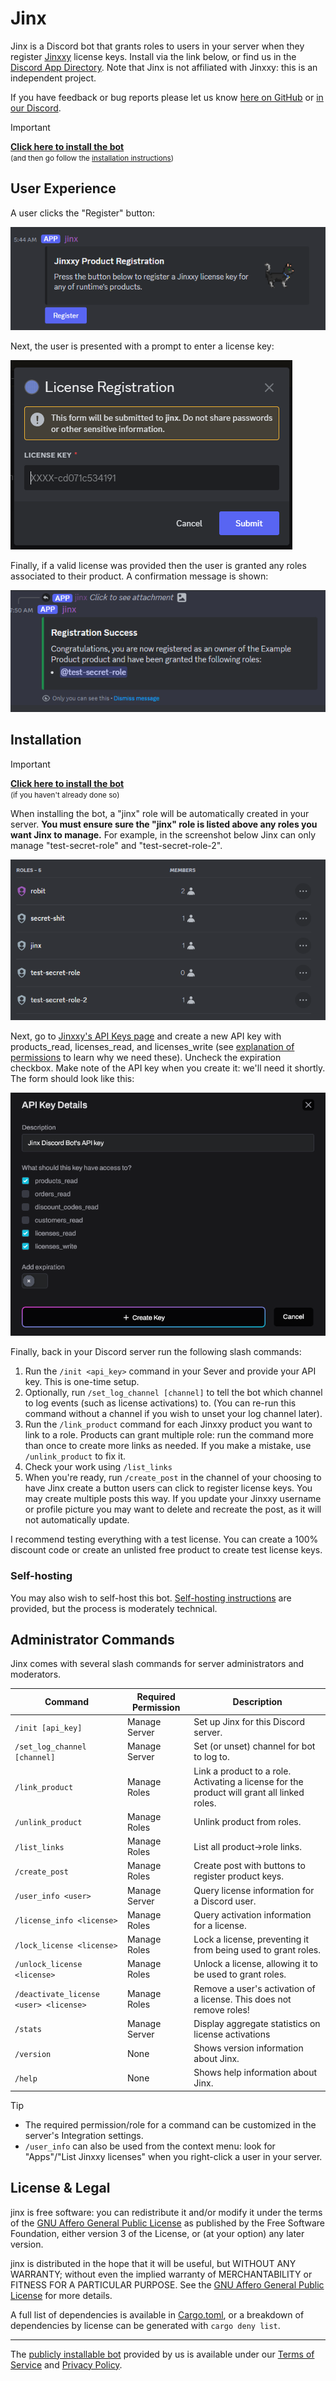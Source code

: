 # Jinx

Jinx is a Discord bot that grants roles to users in your server when they register [Jinxxy](https://jinxxy.com/)
license keys. Install via the link below, or find us in the [Discord App Directory][app directory]. Note that Jinx is
not affiliated with Jinxxy: this is an independent project.

If you have feedback or bug reports please let us know [here on GitHub][issues] or [in our Discord][discord].

> [!IMPORTANT]
> **[Click here to install the bot][bot install]**  
> <small>(and then go follow the [installation instructions](#installation))</small>

## User Experience

A user clicks the "Register" button:

![Registration Message](docs/images/register_message.png)

Next, the user is presented with a prompt to enter a license key:

![Registration Dialog](docs/images/register_modal.png)

Finally, if a valid license was provided then the user is granted any roles associated to their product. A confirmation
message is shown:

![Registration Success](docs/images/register_success.png)

## Installation

> [!IMPORTANT]
> **[Click here to install the bot][bot install]**  
> <small>(if you haven't already done so)</small>

When installing the bot, a "jinx" role will be automatically created in your server.
**You must ensure sure the "jinx" role is listed above any roles you want Jinx to manage.**
For example, in the screenshot below Jinx can only manage "test-secret-role" and "test-secret-role-2".

![Role Management UI](docs/images/manage_roles.png)

Next, go to [Jinxxy's API Keys page](https://jinxxy.com/my/dashboard/settings/api-keys) and create a new
API key with products_read, licenses_read, and licenses_write (see
[explanation of permissions](docs/permissions-used.md) to learn why we need these). Uncheck the expiration checkbox.
Make note of the API key when you create it: we'll need it shortly. The form should look like this:

![API Key creation](docs/images/create_api_key.png)

Finally, back in your Discord server run the following slash commands:

1. Run the `/init <api_key>` command in your Sever and provide your API key. This is one-time setup.
2. Optionally, run `/set_log_channel [channel]` to tell the bot which channel to log events (such as license activations)
   to. (You can re-run this command without a channel if you wish to unset your log channel later).
3. Run the `/link_product` command for each Jinxxy product you want to link to a role. Products can grant multiple role:
   run the command more than once to create more links as needed. If you make a mistake, use `/unlink_product` to fix it.
4. Check your work using `/list_links`
5. When you're ready, run `/create_post` in the channel of your choosing to have Jinx create a button users can click to
   register license keys. You may create multiple posts this way. If you update your Jinxxy username or profile picture
   you may want to delete and recreate the post, as it will not automatically update.

I recommend testing everything with a test license. You can create a 100% discount code or create an unlisted free
product to create test license keys.

### Self-hosting

You may also wish to self-host this bot. [Self-hosting instructions](docs/self-hosting.md) are provided, but the process
is moderately technical.

## Administrator Commands

Jinx comes with several slash commands for server administrators and moderators.

| Command                                | Required Permission | Description                                                                                 |
| -------------------------------------- | ------------------- | ------------------------------------------------------------------------------------------- |
| `/init [api_key]`                      | Manage Server       | Set up Jinx for this Discord server.                                                        |
| `/set_log_channel [channel]`           | Manage Server       | Set (or unset) channel for bot to log to.                                                   |
| `/link_product`                        | Manage Roles        | Link a product to a role. Activating a license for the product will grant all linked roles. |
| `/unlink_product`                      | Manage Roles        | Unlink product from roles.                                                                  |
| `/list_links`                          | Manage Roles        | List all product→role links.                                                                |
| `/create_post`                         | Manage Roles        | Create post with buttons to register product keys.                                          |
| `/user_info <user>`                    | Manage Server       | Query license information for a Discord user.                                               |
| `/license_info <license>`              | Manage Roles        | Query activation information for a license.                                                 |
| `/lock_license <license>`              | Manage Roles        | Lock a license, preventing it from being used to grant roles.                               |
| `/unlock_license <license>`            | Manage Roles        | Unlock a license, allowing it to be used to grant roles.                                    |
| `/deactivate_license <user> <license>` | Manage Roles        | Remove a user's activation of a license. This does not remove roles!                        |
| `/stats`                               | Manage Server       | Display aggregate statistics on license activations                                         |
| `/version`                             | None                | Shows version information about Jinx.                                                       |
| `/help`                                | None                | Shows help information about Jinx.                                                          |

> [!TIP]
> - The required permission/role for a command can be customized in the server's Integration settings.
> - `/user_info` can also be used from the context menu: look for "Apps"/"List Jinxxy licenses" when you right-click a
>   user in your server.

## License & Legal

jinx is free software: you can redistribute it and/or modify it under the terms of the
[GNU Affero General Public License](LICENSE) as published by the Free Software Foundation, either version 3 of the
License, or (at your option) any later version.

jinx is distributed in the hope that it will be useful, but WITHOUT ANY WARRANTY; without even the implied warranty of
MERCHANTABILITY or FITNESS FOR A PARTICULAR PURPOSE. See the [GNU Affero General Public License](LICENSE) for more
details.

A full list of dependencies is available in [Cargo.toml](Cargo.toml), or a breakdown of dependencies by license can be
generated with `cargo deny list`.

---

The [publicly installable bot][bot install] provided by us is available under our [Terms of Service](TERMS.md) and [Privacy Policy](PRIVACY.md).

[bot install]: https://discord.com/oauth2/authorize?client_id=1270708639145001052
[discord]: https://discord.gg/aKkA6m26f9
[issues]: https://github.com/zkxs/jinx/issues
[app directory]: https://discord.com/application-directory/1270708639145001052
